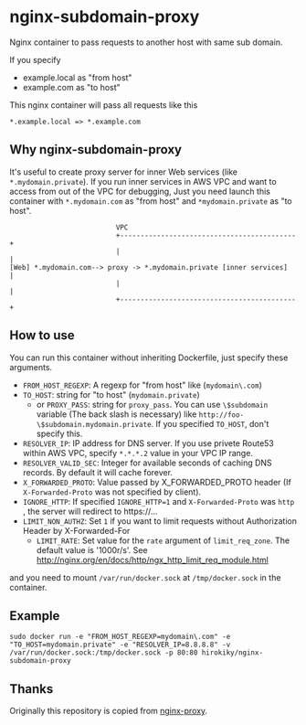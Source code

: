 # nginx-subdomain-proxy

Nginx container to pass requests to another host with same sub domain.

If you specify

* example.local as "from host"
* example.com as "to host"

This nginx container will pass all requests like this

```
*.example.local => *.example.com
```

## Why nginx-subdomain-proxy

It's useful to create proxy server for inner Web services (like `*.mydomain.private`).
If you run inner services in AWS VPC and want to access from out of the VPC for debugging,
Just you need launch this container with `*.mydomain.com` as "from host" and `*mydomain.private` as "to host".

```
                          VPC
                          +-------------------------------------------+
                          |                                           |
[Web] *.mydomain.com--> proxy -> *.mydomain.private [inner services]  |
                          |                                           |
                          +-------------------------------------------+

```

## How to use

You can run this container without inheriting Dockerfile, just specify these arguments.

* `FROM_HOST_REGEXP`: A regexp for "from host" like (`mydomain\.com`)
* `TO_HOST`: string for "to host" (`mydomain.private`)
    * or `PROXY_PASS`: string for `proxy_pass`. You can use `\$subdomain` variable (The back slash is necessary) like `http://foo-\$subdomain.mydomain.private`. If you specified `TO_HOST`, don't specify this.
* `RESOLVER_IP`: IP address for DNS server. If you use privete Route53 within AWS VPC, specify `*.*.*.2` value in your VPC IP range.
* `RESOLVER_VALID_SEC`: Integer for available seconds of caching DNS records. By default it will cache forever.
* `X_FORWARDED_PROTO`: Value passed by X_FORWARDED_PROTO header (If `X-Forwarded-Proto` was not specified by client).
* `IGNORE_HTTP`: If specified `IGNORE_HTTP=1` and `X-Forwarded-Proto` was `http` , the server will redirect to https://...
* `LIMIT_NON_AUTHZ`: Set `1` if you want to limit requests without Authorization Header by X-Forwarded-For
    * `LIMIT_RATE`: Set value for the `rate` argument of `limit_req_zone`. The default value is '1000r/s'. See http://nginx.org/en/docs/http/ngx_http_limit_req_module.html

and you need to mount `/var/run/docker.sock` at `/tmp/docker.sock` in the container.

## Example

```
sudo docker run -e "FROM_HOST_REGEXP=mydomain\.com" -e "TO_HOST=mydomain.private" -e "RESOLVER_IP=8.8.8.8" -v /var/run/docker.sock:/tmp/docker.sock -p 80:80 hirokiky/nginx-subdomain-proxy
```

## Thanks

Originally this repository is copied from [nginx-proxy](https://github.com/jwilder/nginx-proxy).
